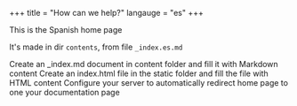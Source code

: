 +++
title = "How can we help?"
langauge = "es"
+++

This is the Spanish home page 

It's made in dir `contents`, from file `_index.es.md`




Create an _index.md document in content folder and fill it with Markdown content
Create an index.html file in the static folder and fill the file with HTML content
Configure your server to automatically redirect home page to one your documentation page
